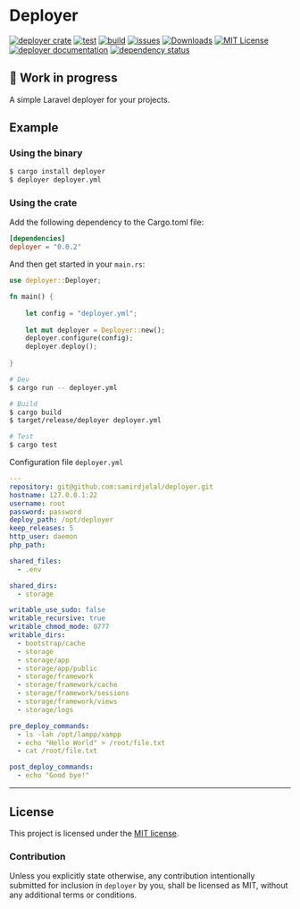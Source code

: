 # Deployer

[![deployer crate](https://img.shields.io/crates/v/deployer.svg)](https://crates.io/crates/deployer)
[![test](https://github.com/samirdjelal/deployer/workflows/test/badge.svg)](https://github.com/samirdjelal/deployer/actions)
[![build](https://github.com/samirdjelal/deployer/workflows/build/badge.svg)](https://github.com/samirdjelal/deployer/actions)
[![issues](https://img.shields.io/github/issues/samirdjelal/deployer?color=%23ffc107)](https://github.com/samirdjelal/deployer/issues)
[![Downloads](https://img.shields.io/crates/d/deployer)](https://crates.io/crates/deployer)
[![MIT License](https://img.shields.io/crates/l/deployer)](LICENSE)
[![deployer documentation](https://img.shields.io/docsrs/deployer)](https://docs.rs/deployer)
[![dependency status](https://deps.rs/repo/github/samirdjelal/deployer/status.svg)](https://deps.rs/repo/github/samirdjelal/deployer)


## 🚧 Work in progress
A simple Laravel deployer for your projects.

## Example

### Using the binary

```bash
$ cargo install deployer
$ deployer deployer.yml
```

### Using the crate
Add the following dependency to the Cargo.toml file:

```toml
[dependencies]
deployer = "0.0.2"
```

And then get started in your `main.rs`:

```rust
use deployer::Deployer;

fn main() {
	
	let config = "deployer.yml";
	
	let mut deployer = Deployer::new();
	deployer.configure(config);
	deployer.deploy();
	
}
```

```bash
# Dev
$ cargo run -- deployer.yml

# Build
$ cargo build
$ target/release/deployer deployer.yml

# Test
$ cargo test
```

Configuration file `deployer.yml`
```yaml
---
repository: git@github.com:samirdjelal/deployer.git
hostname: 127.0.0.1:22
username: root
password: password
deploy_path: /opt/deployer
keep_releases: 5
http_user: daemon
php_path:

shared_files:
  - .env

shared_dirs:
  - storage

writable_use_sudo: false
writable_recursive: true
writable_chmod_mode: 0777
writable_dirs:
  - bootstrap/cache
  - storage
  - storage/app
  - storage/app/public
  - storage/framework
  - storage/framework/cache
  - storage/framework/sessions
  - storage/framework/views
  - storage/logs

pre_deploy_commands:
  - ls -lah /opt/lampp/xampp
  - echo "Hello World" > /root/file.txt
  - cat /root/file.txt

post_deploy_commands:
  - echo "Good bye!"
```

---

## License

This project is licensed under the [MIT license](LICENSE).

### Contribution

Unless you explicitly state otherwise, any contribution intentionally submitted for inclusion in `deployer` by you, shall be licensed as MIT, without any additional terms or conditions.

